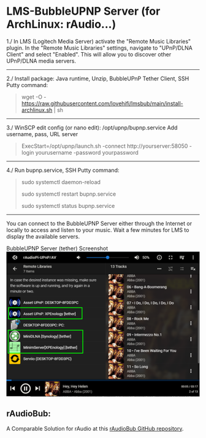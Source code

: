 # LMS-BubbleUPNP Server (for ArchLinux: rAudio...)
>
1./ In LMS (Logitech Media Server) activate the "Remote Music Libraries" plugin. In the "Remote Music Libraries" settings, navigate to "UPnP/DLNA Client" and select "Enabled". This will allow you to discover other UPnP/DLNA media servers.
> 
------------------------
>
2./ Install package: Java runtime, Unzip, BubbleUPnP Tether Client, SSH Putty command:
> wget -O - https://raw.githubusercontent.com/lovehifi/lmsbub/main/install-archlinux.sh | sh
>
------------------------
>
3./ WinSCP edit config (or nano edit): /opt/upnp/bupnp.service
Add username, pass, URL server
> ExecStart=/opt/upnp/launch.sh -connect http://yourserver:58050 -login yourusername -password yourpassword
>
------------------------
>
4./ Run bupnp.service, SSH Putty command:
>
> sudo systemctl daemon-reload
>
> sudo systemctl restart bupnp.service
>
> sudo systemctl status bupnp.service
>
------------------------
You can connect to the BubbleUPNP Server either through the Internet or locally to access and listen to your music.
Wait a few minutes for LMS to display the available servers.

BubbleUPNP Server (tether) Screenshot
![Screenshot](Screenshot.png)

## rAudioBub:
A Comparable Solution for rAudio at this [rAudioBub GitHub repository](https://github.com/lovehifi/raudiobub).
